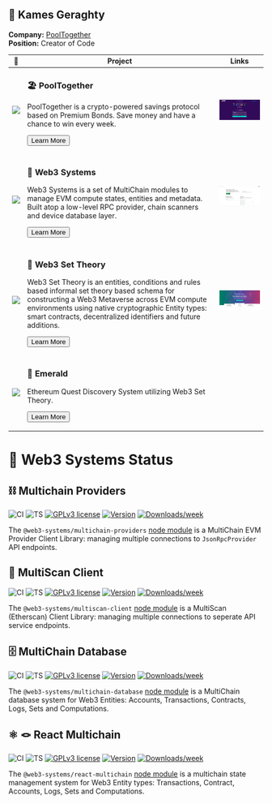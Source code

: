 ## 🐺 Kames Geraghty

**Company:** [PoolTogether](https://pooltogether.com/)<br/>
**Position:** Creator of Code<br/>

| 🎨 | Project | Links |
| -- | ------ | ------ |
| <img src="https://github.com/pooltogether/pooltogether--brand-assets/blob/master/token/pooltogether-token--purple-gradient.png?raw=true" width="70px"/>  | <h3>🏖️ PoolTogether</h3> <p>PoolTogether is a crypto-powered savings protocol based on Premium Bonds. Save money and have a chance to win every week.</p> <p>[<button>Learn More</button>](https://github.com/pooltogether)</p> | [<img src="/pooltogether.jpg" width="320px" maxWidth="100%"/>](https://app.pooltogether.com/deposit?network=polygon) |
| [<img src="https://avatars.githubusercontent.com/u/94822323?s=400&u=513151b164f0402d5a208275be0244fbeb1cef42&v=4" width="75px" />](https://github.com/web3-set-theory) | <h3>🧪 Web3 Systems</h3> <p>Web3 Systems is a set of MultiChain modules to manage EVM compute states, entities and metadata. Built atop a low-level RPC provider, chain scanners and device database layer.</p> <p>[<button>Learn More</button>](https://github.com/web3-systems) | [<img src='/web3systems.jpg' width="320px" maxWidth="100%" >](https://github.com/web3-set-theory)</p> |
| [<img src="https://avatars.githubusercontent.com/u/99735091?s=200&v=4" width="75px"/>](https://github.com/web3-set-theory)  | <h3>🧬 Web3 Set Theory</h3> <p>Web3 Set Theory is an entities, conditions and rules based informal set theory based schema for constructing a Web3 Metaverse across EVM compute environments using native cryptographic Entity types: smart contracts, decentralized identifiers and future additions.</p> <p>[<button>Learn More</button>](https://github.com/web3-set-theory)</p>  | [<img src='https://github.com/web3-set-theory/.github/blob/main/profile/app.jpeg?raw=true' width="320px" maxWidth="100%" >](https://github.com/web3-set-theory)
| [<img src="https://avatars.githubusercontent.com/u/100134875?s=200&v=4" width="75px"/>](https://github.com/web3-set-theory)  | <h3>💠 Emerald</h3> <p>Ethereum Quest Discovery System utilizing Web3 Set Theory.</p> <p>[<button>Learn More</button>](https://github.com/emerald-systems)</p>  |

<!-- Content Cell  | Content Cell  | -->

# 🧰 Web3 Systems Status

## ⛓️ Multichain Providers

![CI](https://github.com/web3-systems/multichain-providers/actions/workflows/main.yml/badge.svg)
![TS](https://badgen.net/badge/-/TypeScript?icon=typescript&label&labelColor=blue&color=555555)
[![GPLv3 license](https://img.shields.io/badge/License-MIT-blue.svg)](http://perso.crans.org/besson/LICENSE.html)
[![Version](https://img.shields.io/npm/v/@web3-systems/multichain-providers.svg)](https://npmjs.org/package/@web3-systems/multichain-providers)
[![Downloads/week](https://img.shields.io/npm/dw/@web3-systems/multichain-providers.svg)](https://npmjs.org/package/@web3-systems/multichain-providers)

The `@web3-systems/multichain-providers` [node module](https://www.npmjs.com/package/@web3-systems/multichain-providers) is a MultiChain EVM Provider Client Library: managing multiple connections to `JsonRpcProvider` API endpoints.

## 📜 MultiScan Client

![CI](https://github.com/web3-systems/multiscan-client/actions/workflows/main.yml/badge.svg)
![TS](https://badgen.net/badge/-/TypeScript?icon=typescript&label&labelColor=blue&color=555555)
[![GPLv3 license](https://img.shields.io/badge/License-MIT-blue.svg)](http://perso.crans.org/besson/LICENSE.html)
[![Version](https://img.shields.io/npm/v/@web3-systems/multiscan-client.svg)](https://npmjs.org/package/@web3-systems/multiscan-client)
[![Downloads/week](https://img.shields.io/npm/dw/@web3-systems/multiscan-client.svg)](https://npmjs.org/package/@web3-systems/multiscan-client)

The `@web3-systems/multiscan-client` [node module](https://www.npmjs.com/package/@web3-systems/multiscan-client) is a MultiScan (Etherscan) Client Library: managing multiple connections to seperate API service endpoints.

## 🗄️ MultiChain Database

![CI](https://github.com/web3-systems/multichain-database/actions/workflows/main.yml/badge.svg)
![TS](https://badgen.net/badge/-/TypeScript?icon=typescript&label&labelColor=blue&color=555555)
[![GPLv3 license](https://img.shields.io/badge/License-MIT-blue.svg)](http://perso.crans.org/besson/LICENSE.html)
[![Version](https://img.shields.io/npm/v/@web3-systems/multichain-database.svg)](https://npmjs.org/package/@web3-systems/multichain-database)
[![Downloads/week](https://img.shields.io/npm/dw/@web3-systems/multichain-database.svg)](https://npmjs.org/package/@web3-systems/multichain-database)

The `@web3-systems/multichain-database` [node module](https://www.npmjs.com/package/@web3-systems/multichain-database) is a MultiChain database system for Web3 Entities: Accounts, Transactions, Contracts, Logs, Sets and Computations.

## ⚛️ 🪢 React Multichain

![CI](https://github.com/web3-systems/react-multichain/actions/workflows/main.yml/badge.svg)
![TS](https://badgen.net/badge/-/TypeScript?icon=typescript&label&labelColor=blue&color=555555)
[![GPLv3 license](https://img.shields.io/badge/License-MIT-blue.svg)](http://perso.crans.org/besson/LICENSE.html)
[![Version](https://img.shields.io/npm/v/@web3-systems/react-multichain.svg)](https://npmjs.org/package/@web3-systems/react-multichain)
[![Downloads/week](https://img.shields.io/npm/dw/@web3-systems/react-multichain.svg)](https://npmjs.org/package/@web3-systems/react-multichain)

The `@web3-systems/react-multichain` [node module](https://www.npmjs.com/package/@web3-systems/react-multichain) is a multichain state management system for Web3 Entity types: Transactions, Contract, Accounts, Logs, Sets and Computations.

<!--
**kamescg/kamescg** is a ✨ _special_ ✨ repository because its `README.md` (this file) appears on your GitHub profile.

Here are some ideas to get you started:

- 🔭 I’m currently working on ...
- 🌱 I’m currently learning ...
- 👯 I’m looking to collaborate on ...
- 🤔 I’m looking for help with ...
- 💬 Ask me about ...
- 📫 How to reach me: ...
- 😄 Pronouns: ...
- ⚡ Fun fact: ...
-->
